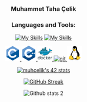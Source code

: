 <div align="center">

### Muhammet Taha Çelik  

<h3 align="center">Languages and Tools:</h3>

[![My Skills](https://skillicons.dev/icons?i=c,cpp,python,html,css,php)](https://skillicons.dev)
[![My Skills](https://skillicons.dev/icons?i=docker,git,bash,linux,wordpress,plesk)](https://skillicons.dev)
<p align="center"> <a href="https://www.cprogramming.com/" target="_blank" rel="noreferrer"> <img src="https://raw.githubusercontent.com/devicons/devicon/master/icons/c/c-original.svg" alt="c" width="40" height="40"/> </a> <a href="https://www.w3schools.com/cpp/" target="_blank" rel="noreferrer"> <img src="https://raw.githubusercontent.com/devicons/devicon/master/icons/cplusplus/cplusplus-original.svg" alt="cplusplus" width="40" height="40"/> </a> <a href="https://www.docker.com/" target="_blank" rel="noreferrer"> <img src="https://raw.githubusercontent.com/devicons/devicon/master/icons/docker/docker-original-wordmark.svg" alt="docker" width="40" height="40"/> </a> <a href="https://git-scm.com/" target="_blank" rel="noreferrer"> <img src="https://www.vectorlogo.zone/logos/git-scm/git-scm-icon.svg" alt="git" width="40" height="40"/> </a> <a href="https://www.linux.org/" target="_blank" rel="noreferrer"> <img src="https://raw.githubusercontent.com/devicons/devicon/master/icons/linux/linux-original.svg" alt="linux" width="40" height="40"/> </a> </p>

[![muhcelik's 42 stats](https://badge.mediaplus.ma/darkblue/muhcelik?1337Badge=off&UM6P=off)](https://github.com/oakoudad/badge42)

[![GitHub Streak](https://streak-stats.demolab.com?user=tatataha&theme=highcontrast)](https://git.io/streak-stats)

![Github stats 2](https://github-readme-stats.vercel.app/api?username=tatataha&show_icons=true&theme=highcontrast)
